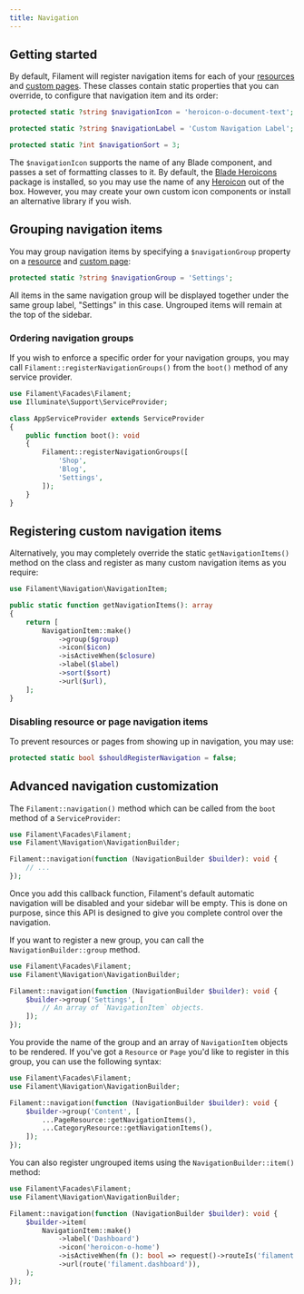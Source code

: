 ```yaml
---
title: Navigation
---
```


## Getting started

By default, Filament will register navigation items for each of your [resources](resources) and [custom pages](pages). These classes contain static properties that you can override, to configure that navigation item and its order:

```php
protected static ?string $navigationIcon = 'heroicon-o-document-text';

protected static ?string $navigationLabel = 'Custom Navigation Label';

protected static ?int $navigationSort = 3;
```

The `$navigationIcon` supports the name of any Blade component, and passes a set of formatting classes to it. By default, the [Blade Heroicons](https://github.com/blade-ui-kit/blade-heroicons) package is installed, so you may use the name of any [Heroicon](https://heroicons.com) out of the box. However, you may create your own custom icon components or install an alternative library if you wish.

## Grouping navigation items

You may group navigation items by specifying a `$navigationGroup` property on a [resource](resources) and [custom page](pages):

```php
protected static ?string $navigationGroup = 'Settings';
```

All items in the same navigation group will be displayed together under the same group label, "Settings" in this case. Ungrouped items will remain at the top of the sidebar.

### Ordering navigation groups

If you wish to enforce a specific order for your navigation groups, you may call `Filament::registerNavigationGroups()` from the `boot()` method of any service provider.

```php
use Filament\Facades\Filament;
use Illuminate\Support\ServiceProvider;

class AppServiceProvider extends ServiceProvider
{
    public function boot(): void
    {
        Filament::registerNavigationGroups([
            'Shop',
            'Blog',
            'Settings',
        ]);
    }
}
```

## Registering custom navigation items

Alternatively, you may completely override the static `getNavigationItems()` method on the class and register as many custom navigation items as you require:

```php
use Filament\Navigation\NavigationItem;

public static function getNavigationItems(): array
{
    return [
        NavigationItem::make()
            ->group($group)
            ->icon($icon)
            ->isActiveWhen($closure)
            ->label($label)
            ->sort($sort)
            ->url($url),
    ];
}
```

### Disabling resource or page navigation items

To prevent resources or pages from showing up in navigation, you may use:

```php
protected static bool $shouldRegisterNavigation = false;
```

## Advanced navigation customization

The `Filament::navigation()` method which can be called from the `boot` method of a `ServiceProvider`:

```php
use Filament\Facades\Filament;
use Filament\Navigation\NavigationBuilder;

Filament::navigation(function (NavigationBuilder $builder): void {
    // ...
});
```

Once you add this callback function, Filament's default automatic navigation will be disabled and your sidebar will be empty. This is done on purpose, since this API is designed to give you complete control over the navigation.

If you want to register a new group, you can call the `NavigationBuilder::group` method.

```php
use Filament\Facades\Filament;
use Filament\Navigation\NavigationBuilder;

Filament::navigation(function (NavigationBuilder $builder): void {
    $builder->group('Settings', [
        // An array of `NavigationItem` objects.
    ]);
});
```

You provide the name of the group and an array of `NavigationItem` objects to be rendered. If you've got a `Resource` or `Page` you'd like to register in this group, you can use the following syntax:

```php
use Filament\Facades\Filament;
use Filament\Navigation\NavigationBuilder;

Filament::navigation(function (NavigationBuilder $builder): void {
    $builder->group('Content', [
        ...PageResource::getNavigationItems(),
        ...CategoryResource::getNavigationItems(),
    ]);
});
```

You can also register ungrouped items using the `NavigationBuilder::item()` method:

```php
use Filament\Facades\Filament;
use Filament\Navigation\NavigationBuilder;

Filament::navigation(function (NavigationBuilder $builder): void {
    $builder->item(
        NavigationItem::make()
            ->label('Dashboard')
            ->icon('heroicon-o-home')
            ->isActiveWhen(fn (): bool => request()->routeIs('filament.dashboard'))
            ->url(route('filament.dashboard')),
    );
});
```
